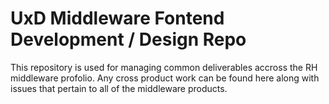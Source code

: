 # UxD Middleware Fontend Development / Design Repo #

This repository is used for managing common deliverables accross the RH middleware profolio.  Any cross product work can be found here along with issues that pertain to all of the middleware products.
